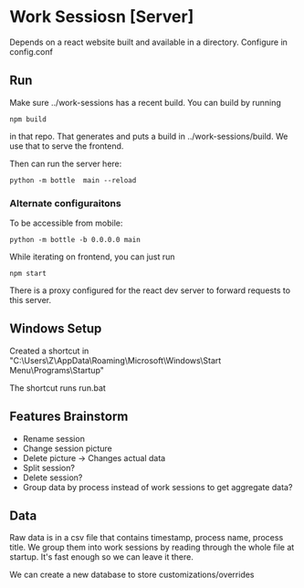 Work Sessiosn [Server]
======================

Depends on a react website built and available in a directory. Configure in config.conf


## Run

Make sure ../work-sessions has a recent build. You can build by running
```
npm build 
```
in that repo. That generates and puts a build in ../work-sessions/build. We use that to serve 
the frontend.

Then can run the server here:

```
python -m bottle  main --reload
```

### Alternate configuraitons 

To be accessible from mobile:

```
python -m bottle -b 0.0.0.0 main
```

While iterating on frontend, you can just run
```
npm start
```

There is a proxy configured for the react dev server
to forward requests to this server.

## Windows Setup

Created a shortcut in "C:\Users\Z\AppData\Roaming\Microsoft\Windows\Start Menu\Programs\Startup"

The shortcut runs run.bat

## Features Brainstorm

- Rename session
- Change session picture
- Delete picture -> Changes actual data
- Split session?
- Delete session?
- Group data by process instead of work sessions to get aggregate data?


## Data

Raw data is in a csv file that contains timestamp, process name, process title. We group them into work sessions by reading through
the whole file at startup. It's fast enough so we can leave it there.

We can create a new database to store customizations/overrides